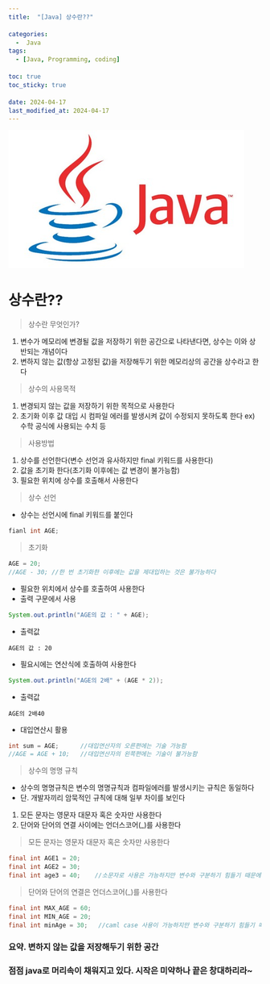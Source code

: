```yaml
---
title:  "[Java] 상수란??" 

categories:
  -  Java
tags:
  - [Java, Programming, coding]

toc: true
toc_sticky: true

date: 2024-04-17
last_modified_at: 2024-04-17
---
```


![java.png](/assets/images/java.png)

# 상수란??

> 상수란 무엇인가?
1. 변수가 메모리에 변경될 값을 저장하기 위한 공간으로 나타낸다면, 상수는 이와 상반되는 개념이다
2. 변하지 않는 값(항상 고정된 값)을 저장해두기 위한 메모리상의 공간을 상수라고 한다

> 상수의 사용목적
1. 변경되지 않는 값을 저장하기 위한 목적으로 사용한다
2. 초기화 이후 값 대입 시 컴파일 에러를 발생시켜 값이 수정되지 못하도록 한다
   ex) 수학 공식에 사용되는 수치 등

> 사용방법 
1. 상수를 선언한다(변수 선언과 유사하지만 final 키워드를 사용한다)
2. 값을 초기화 한다(초기화 이후에는 값 변경이 불가능함)
3. 필요한 위치에 상수를 호출해서 사용한다

> 상수 선언
- 상수는 선언시에 final 키워드를 붙인다

~~~java
fianl int AGE;
~~~

> 초기화

~~~java
AGE = 20;
//AGE - 30; //한 번 초기화한 이후에는 값을 제대입하는 것은 불가능하다
~~~

- 필요한 위치에서 상수를 호출하여 사용한다
- 출력 구문에서 사용

~~~java
System.out.println("AGE의 값 : " + AGE);
~~~

- 출력값

~~~
AGE의 값 : 20
~~~

- 필요시에는 연산식에 호출하여 사용한다

~~~java
System.out.println("AGE의 2배" + (AGE * 2));
~~~

- 출력값

~~~
AGE의 2배40
~~~
- 대입연산시 활용

~~~java
int sum = AGE;      //대입연산자의 오른편에는 기술 가능함
//AGE = AGE + 10;   //대입연산자의 왼쪽편에는 기술이 불가능함
~~~

> 상수의 명명 규칙
- 상수의 명명규칙은 변수의 명명규칙과 컴파일에러를 발생시키는 규칙은 동일하다
- 단. 개발자끼리 암묵적인 규칙에 대해 일부 차이를 보인다
1. 모든 문자는 영문자 대문자 혹은 숫자만 사용한다
2. 단어와 단어의 연결 사이에는 언더스코어(_)를 사용한다

> 모든 문자는 영문자 대문자 혹은 숫자만 사용한다

~~~java
final int AGE1 = 20;
final int AGE2 = 30;
final int age3 = 40;    //소문자로 사용은 가능하지만 변수와 구분하기 힘들기 때문에 만들어진 규칙이다.
~~~

> 단어와 단어의 연결은 언더스코어(_)를 사용한다

~~~java
final int MAX_AGE = 60;
final int MIN_AGE = 20;
final int minAge = 30;   //caml case 사용이 가능하지만 변수와 구분하기 힘들기 때문에..
~~~

### 요약. 변하지 않는 값을 저장해두기 위한 공간

### 점점 java로 머리속이 채워지고 있다. 시작은 미약하나 끝은 창대하리라~
